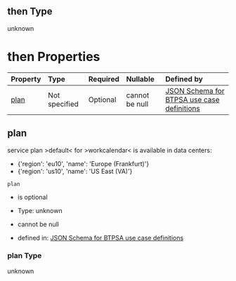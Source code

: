 ## then Type

unknown

# then Properties

| Property      | Type          | Required | Nullable       | Defined by                                                                                                                                                                                                                                        |
| :------------ | :------------ | :------- | :------------- | :------------------------------------------------------------------------------------------------------------------------------------------------------------------------------------------------------------------------------------------------ |
| [plan](#plan) | Not specified | Optional | cannot be null | [JSON Schema for BTPSA use case definitions](btpsa-usecase-properties-services-items-allof-1-then-allof-114-then-allof-0-then-properties-plan.md "undefined#/properties/services/items/allOf/1/then/allOf/114/then/allOf/0/then/properties/plan") |

## plan

service plan >default< for >workcalendar< is available in data centers:

*   {'region': 'eu10', 'name': 'Europe (Frankfurt)'}
*   {'region': 'us10', 'name': 'US East (VA)'}

`plan`

*   is optional

*   Type: unknown

*   cannot be null

*   defined in: [JSON Schema for BTPSA use case definitions](btpsa-usecase-properties-services-items-allof-1-then-allof-114-then-allof-0-then-properties-plan.md "undefined#/properties/services/items/allOf/1/then/allOf/114/then/allOf/0/then/properties/plan")

### plan Type

unknown

